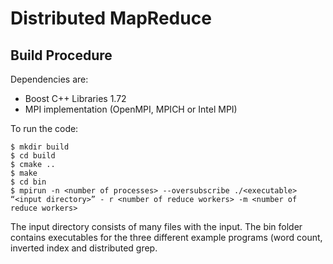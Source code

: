 # Distributed MapReduce

## Build Procedure

Dependencies are:
* Boost C++ Libraries 1.72
* MPI implementation (OpenMPI, MPICH or Intel MPI)

To run the code:

```
$ mkdir build
$ cd build
$ cmake ..
$ make
$ cd bin
$ mpirun -n <number of processes> --oversubscribe ./<executable> “<input directory>” - r <number of reduce workers> -m <number of reduce workers>
```

The input directory consists of many files with the input. The bin folder contains executables for the three different example programs (word count, inverted index and distributed grep.
